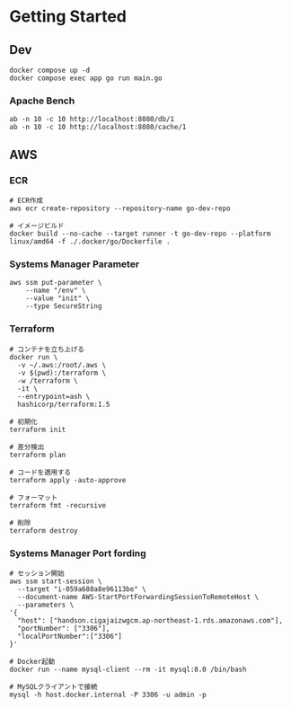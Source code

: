 # Getting Started

## Dev
```shell
docker compose up -d
docker compose exec app go run main.go
```
### Apache Bench

```shell
ab -n 10 -c 10 http://localhost:8080/db/1
ab -n 10 -c 10 http://localhost:8080/cache/1
```

## AWS

### ECR
```shell:
# ECR作成
aws ecr create-repository --repository-name go-dev-repo

# イメージビルド
docker build --no-cache --target runner -t go-dev-repo --platform linux/amd64 -f ./.docker/go/Dockerfile .
```

### Systems Manager Parameter

```shell
aws ssm put-parameter \
    --name "/env" \
    --value "init" \
    --type SecureString
```

### Terraform

```shell
# コンテナを立ち上げる
docker run \
  -v ~/.aws:/root/.aws \
  -v $(pwd):/terraform \
  -w /terraform \
  -it \
  --entrypoint=ash \
  hashicorp/terraform:1.5

# 初期化
terraform init

# 差分検出
terraform plan

# コードを適用する
terraform apply -auto-approve

# フォーマット
terraform fmt -recursive

# 削除
terraform destroy
```

### Systems Manager Port fording

```shell
# セッション開始
aws ssm start-session \
  --target "i-059a688a8e96113be" \
  --document-name AWS-StartPortForwardingSessionToRemoteHost \
  --parameters \
'{
  "host": ["handson.cigajaizwgcm.ap-northeast-1.rds.amazonaws.com"],
  "portNumber": ["3306"],
  "localPortNumber":["3306"]
}'
```

```shell
# Docker起動
docker run --name mysql-client --rm -it mysql:8.0 /bin/bash

# MySQLクライアントで接続
mysql -h host.docker.internal -P 3306 -u admin -p
```